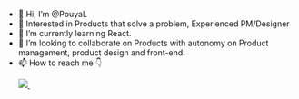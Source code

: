 - 👋 Hi, I’m @PouyaL
- 👀 Interested in Products that solve a problem, Experienced PM/Designer 
- 🌱 I’m currently learning React.
- 💞️ I’m looking to collaborate on Products with autonomy on Product management, product design and front-end.
- 📫 How to reach me 👇 <p><a href="https://bento.me/poulo" target="_blank" rel="nofollow">
    <img src="https://img.shields.io/badge/website-000000?style=for-the-badge&logo=About.me&logoColor=white"/>
  </a> &nbsp;</p>
  
